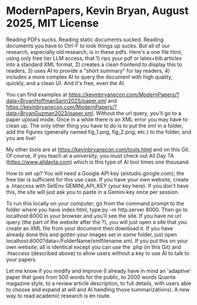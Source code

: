 # ModernPapers, Kevin Bryan, August 2025, MIT License

Reading PDFs sucks.  Reading static documents sucked. Reading documents you have to Ctrl-F to look things up sucks. But all of our research, especially old research, is in these pdfs. Here's a one file html, using only free tier LLM access, that 1) rips your pdf or latex+bib articles into a standard XML format, 2) creates a clean frontend to display this to readers, 3) uses AI to provide a "short summary" for lay readers, 4) includes a more complex AI to query the document with high quality, quickly, and a clean UI. And it's free, even the AI.

You can find examples at https://kevinbryanecon.com/ModernPapers/?data=BryanHoffmanSariri2025/paper.xml and https://kevinbryanecon.com/ModernPapers/?data=BryanGuzman2023/paper.xml. Without the url query, you'll go to a paper upload mode.  Once in a while there is an XML error you may have to clean up. The only other thing you have to do is to put the xml in a folder, add the figures (generally named fig_1.png, fig_2.png, etc.) to the folder, and you are live!

My other tools are at https://kevinbryanecon.com/tools.html and on this Git.  Of course, if you teach at a university, you must check out All Day TA (https://www.alldayta.com) which is this type of AI tool times one thousand.

How to set up? You will need a Google API key (aistudio.google.com); the free tier is sufficient for this use case.  If you have your own website, create a .htaccess with SetEnv GEMINI_API_KEY (your key here).  If you don't have this, the site will just ask you to paste in a Gemini key once per session.

To run this locally on your computer, go from the command prompt to the folder where you have index.html, type py -m http.server 8000.  Then go to localhost:8000 in your browser and you'll see the site. If you have no url query (the part of the website after the ?), you will just open a site that you create an XML file from your document then download it. If you have already done this and gotten your images set in some folder, just open localhost:8000?data=/FolderName/xmlfilename.xml.  If you put this on your own website, all is identical except you can use the .php (in this Git) and .htaccess (described above) to allow users without a key to use AI to talk to your papers.

Let me know if you modify and improve (I already have in mind an 'adaptive' paper that goes from 500 words for the public, to 2000 words Quanta magazine style, to a review article description, to full details, with users able to choose and expand at will and AI handling those summarizations).  A new way to read academic research is en route.

